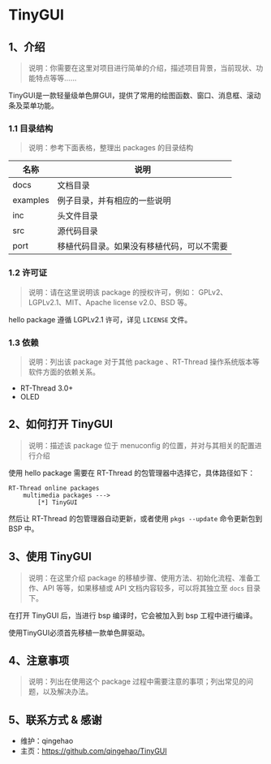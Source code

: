 # TinyGUI

## 1、介绍

> 说明：你需要在这里对项目进行简单的介绍，描述项目背景，当前现状、功能特点等等……

TinyGUI是一款轻量级单色屏GUI，提供了常用的绘图函数、窗口、消息框、滚动条及菜单功能。

### 1.1 目录结构

> 说明：参考下面表格，整理出 packages 的目录结构

| 名称 | 说明 |
| ---- | ---- |
| docs  | 文档目录 |
| examples | 例子目录，并有相应的一些说明 |
| inc  | 头文件目录 |
| src  | 源代码目录 |
| port | 移植代码目录。如果没有移植代码，可以不需要 |

### 1.2 许可证

> 说明：请在这里说明该 package 的授权许可，例如： GPLv2、LGPLv2.1、MIT、Apache license v2.0、BSD 等。

hello package 遵循 LGPLv2.1 许可，详见 `LICENSE` 文件。

### 1.3 依赖

> 说明：列出该 package 对于其他 package 、RT-Thread 操作系统版本等软件方面的依赖关系。

- RT-Thread 3.0+
- OLED

## 2、如何打开 TinyGUI

> 说明：描述该 package 位于 menuconfig 的位置，并对与其相关的配置进行介绍

使用 hello package 需要在 RT-Thread 的包管理器中选择它，具体路径如下：

```
RT-Thread online packages
    multimedia packages --->
        [*] TinyGUI
```

然后让 RT-Thread 的包管理器自动更新，或者使用 `pkgs --update` 命令更新包到 BSP 中。

## 3、使用 TinyGUI

> 说明：在这里介绍 package 的移植步骤、使用方法、初始化流程、准备工作、API 等等，如果移植或 API 文档内容较多，可以将其独立至 `docs` 目录下。

在打开 TinyGUI 后，当进行 bsp 编译时，它会被加入到 bsp 工程中进行编译。

使用TinyGUI必须首先移植一款单色屏驱动。

## 4、注意事项

> 说明：列出在使用这个 package 过程中需要注意的事项；列出常见的问题，以及解决办法。

## 5、联系方式 & 感谢

* 维护：qingehao
* 主页：https://github.com/qingehao/TinyGUI
